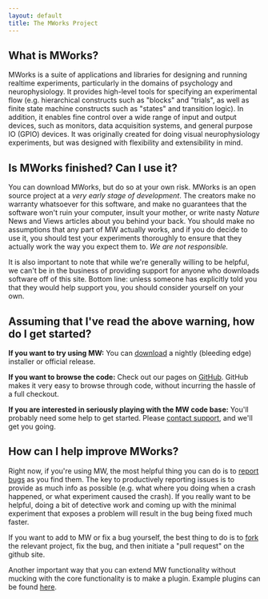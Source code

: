 ```yaml
---
layout: default
title: The MWorks Project
---
```


## What is MWorks? ##
MWorks is a suite of applications and libraries for designing and running realtime experiments, particularly in the domains of psychology and neurophysiology.  It provides high-level tools for specifying an experimental flow (e.g. hierarchical constructs such as "blocks" and "trials", as well as finite state machine constructs such as "states" and transition logic).  In addition, it enables fine control over a wide range of input and output devices, such as monitors, data acquisition systems, and general purpose IO (GPIO) devices.  It was originally created for doing visual neurophysiology experiments, but was designed with flexibility and extensibility in mind.

## Is MWorks finished? Can I use it? ##
You can download MWorks, but do so at your own risk.  MWorks is an open source project at a _very early stage of development_.  The creators make no warranty whatsoever for this software, and make no guarantees that the software won't ruin your computer, insult your mother, or write nasty _Nature_ News and Views articles about you behind your back.  You should make no assumptions that any part of MW actually works, and if you do decide to use it, you should test your experiments thoroughly to ensure that they actually work the way you expect them to. *We are not responsible.*

It is also important to note that while we're generally willing to be helpful, we can't be in the business of providing support for anyone who downloads software off of this site.  Bottom line: unless someone has explicitly told you that they would help support you, you should consider yourself on your own.

## Assuming that I've read the above warning, how do I get started? ##

__If you want to try using MW:__ You can [download](/downloads/) a nightly (bleeding edge) installer or official release.

__If you want to browse the code:__ Check out our pages on [GitHub](https://github.com/mworks/mworks).  GitHub makes it very easy to browse through code, without incurring the hassle of a full checkout. 

__If you are interested in seriously playing with the MW code base:__ You'll probably need some help to get started.  Please [contact support](http://help.mworks-project.org/discussion/new), and we'll get you going.

## How can I help improve MWorks? ##
Right now, if you're using MW, the most helpful thing you can do is to [report bugs](http://help.mworks-project.org/discussion/new) as you find them.  The key to productively reporting issues is to provide as much info as possible (e.g. what where you doing when a crash happened, or what experiment caused the crash).  If you really want to be helpful, doing a bit of detective work and coming up with the minimal experiment that exposes a problem will result in the bug being fixed much faster.

If you want to add to MW or fix a bug yourself, the best thing to do is to [fork](http://railsontherun.com/2008/3/3/how-to-use-github-and-submit-a-patch) the relevant project, fix the bug, and then initiate a "pull request" on the github site.  

Another important way that you can extend MW functionality without mucking with the core functionality is to make a plugin.  Example plugins can be found [here](https://github.com/mworks/mworks/tree/master/plugins/core).
